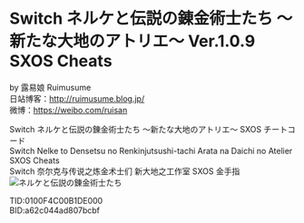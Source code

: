 # Switch ネルケと伝説の錬金術士たち ～新たな大地のアトリエ～ Ver.1.0.9 SXOS Cheats
by 露易娘 Ruimusume</br>
日站博客：http://ruimusume.blog.jp/</br>
微博：https://weibo.com/ruisan</br>

Switch ネルケと伝説の錬金術士たち ～新たな大地のアトリエ～ SXOS チートコード</br>
Switch Nelke to Densetsu no Renkinjutsushi-tachi Arata na Daichi no Atelier SXOS Cheats</br>
Switch 奈尔克与传说之炼金术士们 新大地之工作室 SXOS 金手指
<img src="https://i.imgur.com/dnEtdhO.jpg" alt="ネルケと伝説の錬金術士たち"/>

TID:0100F4C00B1DE000</br>
BID:a62c044ad807bcbf
